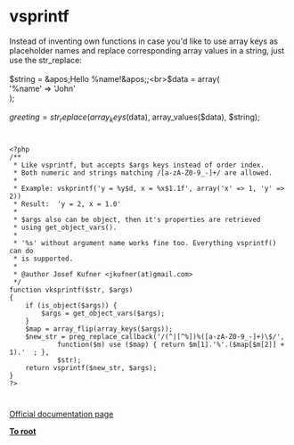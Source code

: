 # vsprintf



Instead of inventing own functions in case you&apos;d like to use array keys as placeholder names and replace corresponding array values in a string, just use the str_replace:<br><br>$string = &apos;Hello %name!&apos;;<br>$data = array(<br>  &apos;%name&apos; =&gt; &apos;John&apos;<br>);<br><br>$greeting = str_replace(array_keys($data), array_values($data), $string);  

#



```
<?php
/**
 * Like vsprintf, but accepts $args keys instead of order index.
 * Both numeric and strings matching /[a-zA-Z0-9_-]+/ are allowed.
 *
 * Example: vskprintf('y = %y$d, x = %x$1.1f', array('x' => 1, 'y' => 2))
 * Result:  'y = 2, x = 1.0'
 *
 * $args also can be object, then it's properties are retrieved
 * using get_object_vars().
 *
 * '%s' without argument name works fine too. Everything vsprintf() can do
 * is supported.
 *
 * @author Josef Kufner <jkufner(at)gmail.com>
 */
function vksprintf($str, $args)
{
    if (is_object($args)) {
        $args = get_object_vars($args);
    }
    $map = array_flip(array_keys($args));
    $new_str = preg_replace_callback('/(^|[^%])%([a-zA-Z0-9_-]+)\$/',
            function($m) use ($map) { return $m[1].'%'.($map[$m[2]] + 1).'  ; },
            $str);
    return vsprintf($new_str, $args);
}
?>
```
  

#

[Official documentation page](https://www.php.net/manual/en/function.vsprintf.php)

**[To root](/README.md)**